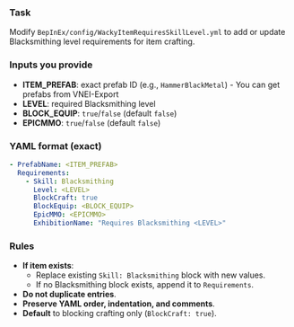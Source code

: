 ### Task
Modify `BepInEx/config/WackyItemRequiresSkillLevel.yml` to add or update Blacksmithing level requirements for item crafting.

### Inputs you provide
- **ITEM_PREFAB**: exact prefab ID (e.g., `HammerBlackMetal`) - You can get prefabs from VNEI-Export
- **LEVEL**: required Blacksmithing level
- **BLOCK_EQUIP**: `true`/`false` (default `false`)
- **EPICMMO**: `true`/`false` (default `false`)

### YAML format (exact)
```yaml
- PrefabName: <ITEM_PREFAB>
  Requirements:
    - Skill: Blacksmithing
      Level: <LEVEL>
      BlockCraft: true
      BlockEquip: <BLOCK_EQUIP>
      EpicMMO: <EPICMMO>
      ExhibitionName: "Requires Blacksmithing <LEVEL>"
```

### Rules
- **If item exists**:
  - Replace existing `Skill: Blacksmithing` block with new values.
  - If no Blacksmithing block exists, append it to `Requirements`.
- **Do not duplicate entries**.
- **Preserve YAML order, indentation, and comments**.
- **Default** to blocking crafting only (`BlockCraft: true`).